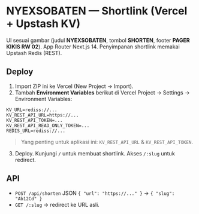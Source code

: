 # NYEXSOBATEN — Shortlink (Vercel + Upstash KV)

UI sesuai gambar (judul **NYEXSOBATEN**, tombol **SHORTEN**, footer **PAGER KIKIS RW 02**). App Router Next.js 14. Penyimpanan shortlink memakai Upstash Redis (REST).

## Deploy

1. Import ZIP ini ke Vercel (New Project → Import).
2. Tambah **Environment Variables** berikut di Vercel Project → Settings → Environment Variables:

```
KV_URL=rediss://...
KV_REST_API_URL=https://...
KV_REST_API_TOKEN=...
KV_REST_API_READ_ONLY_TOKEN=...
REDIS_URL=rediss://...
```

> Yang penting untuk aplikasi ini: `KV_REST_API_URL` & `KV_REST_API_TOKEN`.

3. Deploy. Kunjungi `/` untuk membuat shortlink. Akses `/:slug` untuk redirect.

## API

- `POST /api/shorten` JSON `{ "url": "https://..." }` → `{ "slug": "Ab12Cd" }`
- `GET /:slug` → redirect ke URL asli.
